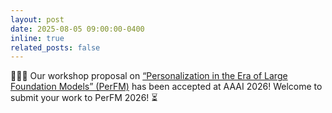 ```yaml
---
layout: post
date: 2025-08-05 09:00:00-0400
inline: true
related_posts: false
---
```


:tada::tada::tada: Our workshop proposal on [“Personalization in the Era of Large Foundation Models” (PerFM)](https://personalizedllm.github.io/events/perfm-aaai26/) has been accepted at AAAI 2026! Welcome to submit your work to PerFM 2026! :hourglass_flowing_sand:
